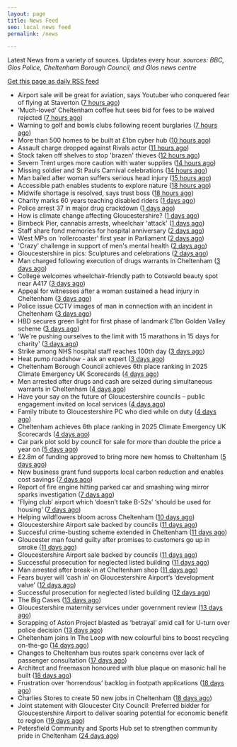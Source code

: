 ```yaml
---
layout: page
title: News Feed
seo: local news feed
permalink: /news

---
```


Latest News from a variety of sources. Updates every hour.
_sources: BBC, Glos Police, Cheltenham Borough Council, and Glos news centre_

[Get this page as daily RSS feed](/daily.rss)

<!-- news_marker starts -->
- Airport sale will be great for aviation, says Youtuber who conquered fear of flying at Staverton ([7 hours ago](https://gloucesternewscentre.co.uk/airport-sale-will-be-great-for-aviation-says-youtuber-who-conquered-fear-of-flying-at-staverton/))
- ‘Much-loved’ Cheltenham coffee hut sees bid for fees to be waived rejected ([7 hours ago](https://gloucesternewscentre.co.uk/much-loved-cheltenham-coffee-hut-sees-bid-for-fees-to-be-waived-rejected/))
- Warning to golf and bowls clubs following recent burglaries ([7 hours ago](https://gloucesternewscentre.co.uk/warning-to-golf-and-bowls-clubs-following-recent-burglaries/))
- More than 500 homes to be built at £1bn cyber hub ([10 hours ago](https://www.bbc.com/news/articles/c873ld4nd8jo))
- Assault charge dropped against Rivals actor ([11 hours ago](https://www.bbc.com/news/articles/cjwny480zl6o))
- Stock taken off shelves to stop 'brazen' thieves ([12 hours ago](https://www.bbc.com/news/articles/cwygdl9zv3eo))
- Severn Trent urges more caution with water supplies ([14 hours ago](https://www.bbc.com/news/articles/cz09nm0mzddo))
- Missing soldier and St Pauls Carnival celebrations ([14 hours ago](https://www.bbc.com/news/articles/cpqn4dwd5w5o))
- Man bailed after woman suffers serious head injury ([15 hours ago](https://www.bbc.com/news/articles/crmvdzr44pgo))
- Accessible path enables students to explore nature ([18 hours ago](https://www.bbc.com/news/articles/cz6g90pdje0o))
- Midwife shortage is resolved, says trust boss ([18 hours ago](https://www.bbc.com/news/articles/cev0z2vzmrjo))
- Charity marks 60 years teaching  disabled riders ([1 days ago](https://www.bbc.com/news/articles/cx2vnrnd1vjo))
- Police arrest 37 in major drug crackdown ([1 days ago](https://www.bbc.com/news/articles/cwygdl7qw2zo))
- How is climate change affecting Gloucestershire? ([1 days ago](https://www.bbc.com/news/articles/cwyg560npnqo))
- Birnbeck Pier, cannabis arrests, wheelchair 'attack' ([1 days ago](https://www.bbc.com/news/articles/cdr363r5n8yo))
- Staff share fond memories for hospital anniversary ([2 days ago](https://www.bbc.com/news/articles/c8xvvw9vep4o))
- West MPs on 'rollercoaster' first year in Parliament ([2 days ago](https://www.bbc.com/news/articles/c056933ej6do))
- 'Crazy' challenge in support of men's mental health ([2 days ago](https://www.bbc.com/news/articles/c873epv7pg8o))
- Gloucestershire in pics: Sculptures and celebrations ([2 days ago](https://www.bbc.com/news/articles/cy0wqwjz59ko))
- Man charged following execution of drugs warrants in Cheltenham ([3 days ago](https://gloucesternewscentre.co.uk/man-charged-following-execution-of-drugs-warrants-in-cheltenham-2/))
- College welcomes wheelchair-friendly path to Cotswold beauty spot near A417 ([3 days ago](https://gloucesternewscentre.co.uk/college-welcomes-wheelchair-friendly-path-to-cotswold-beauty-spot-near-a417/))
- Appeal for witnesses after a woman sustained a head injury in Cheltenham ([3 days ago](https://gloucesternewscentre.co.uk/appeal-for-witnesses-after-a-woman-sustained-a-head-injury-in-cheltenham/))
- Police issue CCTV images of man in connection with an incident in Cheltenham ([3 days ago](https://gloucesternewscentre.co.uk/police-issue-cctv-images-of-man-in-connection-with-an-incident-in-cheltenham/))
- HBD secures green light for first phase of landmark £1bn Golden Valley scheme ([3 days ago](https://www.cheltenham.gov.uk/news/article/3030/hbd_secures_green_light_for_first_phase_of_landmark_1bn_golden_valley_scheme))
- 'We're pushing ourselves to the limit with 15 marathons in 15 days for charity' ([3 days ago](https://www.bbc.com/news/articles/c4g8vz8n4lpo))
- Strike among NHS hospital staff reaches 100th day ([3 days ago](https://www.bbc.com/news/articles/ce8z3rl15e8o))
- Heat pump roadshow - ask an expert ([3 days ago](https://www.cheltenham.gov.uk/news/article/3029/heat_pump_roadshow_-_ask_an_expert))
- Cheltenham Borough Council achieves 6th place ranking in 2025 Climate Emergency UK Scorecards ([4 days ago](https://gloucesternewscentre.co.uk/cheltenham-borough-council-achieves-6th-place-ranking-in-2025-climate-emergency-uk-scorecards/))
- Men arrested after drugs and cash are seized during simultaneous warrants in Cheltenham ([4 days ago](https://gloucesternewscentre.co.uk/men-arrested-after-drugs-and-cash-are-seized-during-simultaneous-warrants-in-cheltenham/))
- Have your say on the future of Gloucestershire councils – public engagement invited on local services ([4 days ago](https://gloucesternewscentre.co.uk/have-your-say-on-the-future-of-gloucestershire-councils-public-engagement-invited-on-local-services/))
- Family tribute to Gloucestershire PC who died while on duty ([4 days ago](https://gloucesternewscentre.co.uk/family-tribute-to-gloucestershire-pc-who-died-while-on-duty/))
- Cheltenham achieves 6th place ranking in 2025 Climate Emergency UK Scorecards ([4 days ago](https://www.cheltenham.gov.uk/news/article/3028/cheltenham_achieves_6th_place_ranking_in_2025_climate_emergency_uk_scorecards))
- Car park plot sold by council for sale for more than double the price a year on ([5 days ago](https://gloucesternewscentre.co.uk/car-park-plot-sold-by-council-for-sale-for-more-than-double-the-price-a-year-on/))
- £2.8m of funding approved to bring more new homes to Cheltenham ([5 days ago](https://www.cheltenham.gov.uk/news/article/3027/28m_of_funding_approved_to_bring_more_new_homes_to_cheltenham))
- New business grant fund supports local carbon reduction and enables cost savings ([7 days ago](https://www.cheltenham.gov.uk/news/article/3026/new_business_grant_fund_supports_local_carbon_reduction_and_enables_cost_savings))
- Report of fire engine hitting parked car and smashing wing mirror sparks investigation ([7 days ago](https://gloucesternewscentre.co.uk/report-of-fire-engine-hitting-parked-car-and-smashing-wing-mirror-sparks-investigation/))
- ‘Flying club’ airport which ‘doesn’t take B-52s’ ‘should be used for housing’ ([7 days ago](https://gloucesternewscentre.co.uk/flying-club-airport-which-doesnt-take-b-52s-should-be-used-for-housing/))
- Helping wildflowers bloom across Cheltenham ([10 days ago](https://www.cheltenham.gov.uk/news/article/3025/helping_wildflowers_bloom_across_cheltenham))
- Gloucestershire Airport sale backed by councils ([11 days ago](https://gloucesternewscentre.co.uk/gloucestershire-airport-sale-backed-by-councils/))
- Succesful crime-busting scheme extended in Cheltenham ([11 days ago](https://gloucesternewscentre.co.uk/succesful-crime-busting-scheme-extended-in-cheltenham/))
- Gloucester man found guilty after promises to customers go up in smoke ([11 days ago](https://gloucesternewscentre.co.uk/gloucester-man-found-guilty-after-promises-to-customers-go-up-in-smoke/))
- Gloucestershire Airport sale backed by councils ([11 days ago](https://www.cheltenham.gov.uk/news/article/3024/gloucestershire_airport_sale_backed_by_councils))
- Successful prosecution for neglected listed building ([11 days ago](https://gloucesternewscentre.co.uk/successful-prosecution-for-neglected-listed-building/))
- Man arrested after break-in at Cheltenham shop ([11 days ago](https://gloucesternewscentre.co.uk/man-arrested-after-break-in-at-cheltenham-shop/))
- Fears buyer will ‘cash in’ on Gloucestershire Airport’s ‘development value’ ([12 days ago](https://gloucesternewscentre.co.uk/fears-buyer-will-cash-in-on-gloucestershire-airports-development-value/))
- Successful prosecution for neglected listed building ([12 days ago](https://www.cheltenham.gov.uk/news/article/3023/successful_prosecution_for_neglected_listed_building))
- The Big Cases ([13 days ago](https://www.bbc.co.uk/iplayer/episode/m001z7w2))
- Gloucestershire maternity services under government review ([13 days ago](https://www.bbc.co.uk/sounds/play/p0ll39jx))
- Scrapping of Aston Project blasted as ‘betrayal’ amid call for U-turn over police decision ([13 days ago](https://gloucesternewscentre.co.uk/scrapping-of-aston-project-blasted-as-betrayal-amid-call-for-u-turn-over-police-decision/))
- Cheltenham joins In The Loop with new colourful bins to boost recycling on-the-go ([14 days ago](https://www.cheltenham.gov.uk/news/article/3022/cheltenham_joins_in_the_loop_with_new_colourful_bins_to_boost_recycling_on-the-go))
- Changes to Cheltenham bus routes spark concerns over lack of passenger consultation ([17 days ago](https://gloucesternewscentre.co.uk/changes-to-cheltenham-bus-routes-spark-concerns-over-lack-of-passenger-consultation/))
- Architect and freemason honoured with blue plaque on masonic hall he built ([18 days ago](https://gloucesternewscentre.co.uk/architect-and-freemason-honoured-with-blue-plaque-on-masonic-hall-he-built/))
- Frustration over ‘horrendous’ backlog in footpath applications ([18 days ago](https://gloucesternewscentre.co.uk/frustration-over-horrendous-backlog-in-footpath-applications/))
- Charlies Stores to create 50 new jobs in Cheltenham ([18 days ago](https://gloucesternewscentre.co.uk/charlies-stores-to-create-50-new-jobs-in-cheltenham/))
- Joint statement with Gloucester City Council: Preferred bidder for Gloucestershire Airport to deliver soaring potential for economic benefit to region ([19 days ago](https://www.cheltenham.gov.uk/news/article/3021/joint_statement_with_gloucester_city_council_preferred_bidder_for_gloucestershire_airport_to_deliver_soaring_potential_for_economic_benefit_to_region))
- Petersfield Community and Sports Hub set to strengthen community pride in Cheltenham ([24 days ago](https://www.cheltenham.gov.uk/news/article/3020/petersfield_community_and_sports_hub_set_to_strengthen_community_pride_in_cheltenham))

<!-- news_marker ends -->
